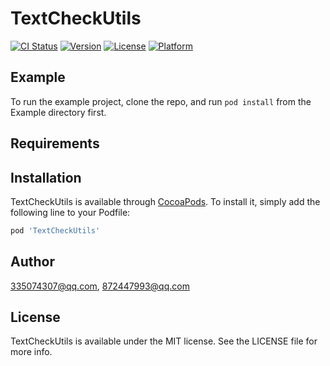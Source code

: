 # TextCheckUtils

[![CI Status](https://img.shields.io/travis/335074307@qq.com/TextCheckUtils.svg?style=flat)](https://travis-ci.org/335074307@qq.com/TextCheckUtils)
[![Version](https://img.shields.io/cocoapods/v/TextCheckUtils.svg?style=flat)](https://cocoapods.org/pods/TextCheckUtils)
[![License](https://img.shields.io/cocoapods/l/TextCheckUtils.svg?style=flat)](https://cocoapods.org/pods/TextCheckUtils)
[![Platform](https://img.shields.io/cocoapods/p/TextCheckUtils.svg?style=flat)](https://cocoapods.org/pods/TextCheckUtils)

## Example

To run the example project, clone the repo, and run `pod install` from the Example directory first.

## Requirements

## Installation

TextCheckUtils is available through [CocoaPods](https://cocoapods.org). To install
it, simply add the following line to your Podfile:

```ruby
pod 'TextCheckUtils'
```

## Author

335074307@qq.com, 872447993@qq.com

## License

TextCheckUtils is available under the MIT license. See the LICENSE file for more info.

